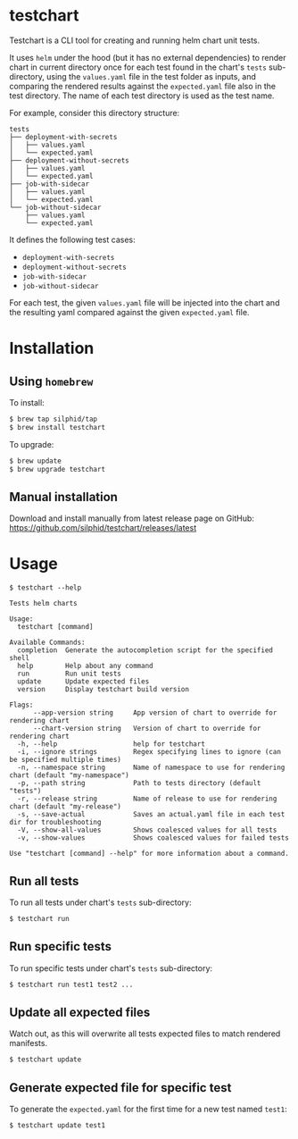 # testchart

Testchart is a CLI tool for creating and running helm chart unit tests.

It uses `helm` under the hood (but it has no external dependencies) to render chart in current directory once for each test found in the chart's `tests` sub-directory, using the `values.yaml` file in the test folder as inputs, and comparing the rendered results against the `expected.yaml` file also in the test directory.  The name of each test directory is used as the test name.

For example, consider this directory structure:
```
tests
├── deployment-with-secrets
│   ├── values.yaml
│   └── expected.yaml
├── deployment-without-secrets
│   ├── values.yaml
│   └── expected.yaml
├── job-with-sidecar
│   ├── values.yaml
│   └── expected.yaml
└── job-without-sidecar
    ├── values.yaml
    └── expected.yaml
```

It defines the following test cases:
- `deployment-with-secrets`
- `deployment-without-secrets`
- `job-with-sidecar`
- `job-without-sidecar`

For each test, the given `values.yaml` file will be injected into the chart and the resulting yaml compared against the given `expected.yaml` file.

# Installation

## Using `homebrew`

To install:
```bash
$ brew tap silphid/tap
$ brew install testchart
```

To upgrade:
```bash
$ brew update
$ brew upgrade testchart
```

## Manual installation

Download and install manually from latest release page on GitHub: https://github.com/silphid/testchart/releases/latest

# Usage

```
$ testchart --help

Tests helm charts

Usage:
  testchart [command]

Available Commands:
  completion  Generate the autocompletion script for the specified shell
  help        Help about any command
  run         Run unit tests
  update      Update expected files
  version     Display testchart build version

Flags:
      --app-version string     App version of chart to override for rendering chart
      --chart-version string   Version of chart to override for rendering chart
  -h, --help                   help for testchart
  -i, --ignore strings         Regex specifying lines to ignore (can be specified multiple times)
  -n, --namespace string       Name of namespace to use for rendering chart (default "my-namespace")
  -p, --path string            Path to tests directory (default "tests")
  -r, --release string         Name of release to use for rendering chart (default "my-release")
  -s, --save-actual            Saves an actual.yaml file in each test dir for troubleshooting
  -V, --show-all-values        Shows coalesced values for all tests
  -v, --show-values            Shows coalesced values for failed tests

Use "testchart [command] --help" for more information about a command.
```

## Run all tests

To run all tests under chart's `tests` sub-directory:

```bash
$ testchart run
```

## Run specific tests

To run specific tests under chart's `tests` sub-directory:

```bash
$ testchart run test1 test2 ...
```

## Update all expected files

Watch out, as this will overwrite all tests expected files to match rendered manifests.

```bash
$ testchart update
```

## Generate expected file for specific test

To generate the `expected.yaml` for the first time for a new test named `test1`:

```bash
$ testchart update test1
```
